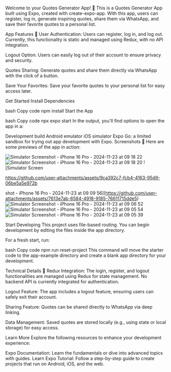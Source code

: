 Welcome to your Quotes Generator App! 👋
This is a Quotes Generator App built using Expo, created with create-expo-app. With this app, users can register, log in, generate inspiring quotes, share them via WhatsApp, and save their favorite quotes to a personal list.

App Features 🚀
User Authentication:
Users can register, log in, and log out. Currently, this functionality is static and managed using Redux, with no API integration.

Logout Option:
Users can easily log out of their account to ensure privacy and security.

Quotes Sharing:
Generate quotes and share them directly via WhatsApp with the click of a button.

Save Your Favorites:
Save your favorite quotes to your personal list for easy access later.

Get Started
Install Dependencies

bash
Copy code
npm install
Start the App

bash
Copy code
npx expo start
In the output, you'll find options to open the app in a:

Development build
Android emulator
iOS simulator
Expo Go: a limited sandbox for trying out app development with Expo.
Screenshots 📸
Here are some previews of the app in action:


![Simulator Screenshot - iPhone 16 Pro - 2024-11-23 at 09 18 22](https://github.com/user-attachments/assets/70ada2a6-991f-41e1-96d1-0225e2f2227e)
![Simulator Screenshot - iPhone 16 Pro - 2024-11-23 at 09 18 20](https://github.com/user-attachments/assets/04a75ecb-d957-493a-9d4e-9384a1417ebb)
![Simulator Screen

https://github.com/user-attachments/assets/9ca392c7-fcb4-4163-95d9-06be5a5e972b

shot - iPhone 16 Pro - 2024-11-23 at 09 09 56](https://github.com/user-attachments/assets/7613e7ab-6584-4918-9185-76611715dde5)
![Simulator Screenshot - iPhone 16 Pro - 2024-11-23 at 09 06 52](https://github.com/user-attachments/assets/f4bbb826-73bc-4c31-bfba-a313d21248e5)
![Simulator Screenshot - iPhone 16 Pro - 2024-11-23 at 09 05 54](https://github.com/user-attachments/assets/4ec0f95b-4594-4214-9506-8a4e279cae14)
![Simulator Screenshot - iPhone 16 Pro - 2024-11-23 at 09 05 39](https://github.com/user-attachments/assets/32215f9f-d582-454f-9164-1db242249790)


Start Developing
This project uses file-based routing. You can begin development by editing the files inside the app directory.

For a fresh start, run:

bash
Copy code
npm run reset-project
This command will move the starter code to the app-example directory and create a blank app directory for your development.

Technical Details 🔧
Redux Integration:
The login, register, and logout functionalities are managed using Redux for state management. No backend API is currently integrated for authentication.

Logout Feature:
The app includes a logout feature, ensuring users can safely exit their account.

Sharing Feature:
Quotes can be shared directly to WhatsApp via deep linking.

Data Management:
Saved quotes are stored locally (e.g., using state or local storage) for easy access.

Learn More
Explore the following resources to enhance your development experience:

Expo Documentation: Learn the fundamentals or dive into advanced topics with guides.
Learn Expo Tutorial: Follow a step-by-step guide to create projects that run on Android, iOS, and the web.

